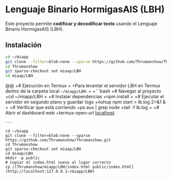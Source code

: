 # Lenguaje Binario HormigasAIS (LBH)

Este proyecto permite **codificar y decodificar texto** usando el Lenguaje Binario HormigasAIS (LBH).

## Instalación

```bash
cd ~/miapp
git clone --filter=blob:none --sparse https://github.com/Thrumanshow/Thrumanshow.git
cd Thrumanshow
git sparse-checkout set miaap/LBH
cd miaap/LBH


```
@@
+# Ejecución en Termux
+
+Para levantar el servidor LBH en Termux dentro de la carpeta local `~/miapp/LBH`:
+
+```bash
+# Navegar al proyecto
+cd ~/miapp/LBH
+
+# Instalar dependencias
+npm install
+
+# Ejecutar el servidor en segundo plano y guardar logs
+nohup npm start > lb.log 2>&1 &
+
+# Verificar que está corriendo
+ps aux | grep node
+tail -f lb.log
+
+# Abrir el dashboard web
+termux-open-url [localhost](http://localhost:127.0.0.1~/miapp/LBH)
```
---

cd ~/miapp
git clone --filter=blob:none --sparse https://github.com/Thrumanshow/Thrumanshow.git
cd Thrumanshow
git sparse-checkout set miaap/LBH
cd miaap/LBH
mkdir -p public
# Copiar el index.html nuevo al lugar correcto
cp /[Thrumanshow/miapp/LBH/index.html public/index.html](http://localhost:127.0.0.1~/miapp/LBH)
